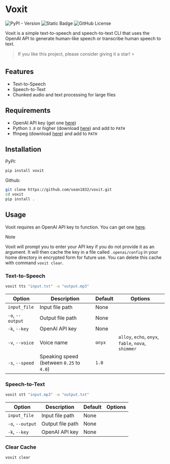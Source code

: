 # Voxit
![PyPI - Version](https://img.shields.io/pypi/v/voxit)
![Static Badge](https://img.shields.io/badge/python-3.8%2B-blue)
![GitHub License](https://img.shields.io/github/license/sean1832/voxit)


Voxit is a simple text-to-speech and speech-to-text CLI that uses the OpenAI API to generate human-like speech or transcribe human speech to text.

> If you like this project, please consider giving it a star! :star:

## Features
- Text-to-Speech
- Speech-to-Text
- Chunked audio and text processing for large files


## Requirements
- OpenAI API key (get one [here](https://platform.openai.com/settings/organization/api-keys))
- Python `3.8` or higher (download [here](https://www.python.org/downloads/)) and add to `PATH`
- ffmpeg (download [here](https://ffmpeg.org/download.html)) and add to `PATH`

## Installation
PyPI:
```bash
pip install voxit
```

Github:
```bash
git clone https://github.com/sean1832/voxit.git
cd voxit
pip install .
```

## Usage
Voxit requires an OpenAI API key to function. You can get one [here](https://platform.openai.com/settings/organization/api-keys).

> [!NOTE]
> Voxit will prompt you to enter your API key if you do not provide it as an argument.
> It will then cache the key in a file called `.openai/config` in your home directory in encrypted form for future use.
> You can delete this cache with command `voxit clear`.

### Text-to-Speech
```bash
voxit tts "input.txt" -o "output.mp3"
```

| Option           | Description                              | Default | Options                                             |
| ---------------- | ---------------------------------------- | ------- | --------------------------------------------------- |
| `input_file`     | Input file path                          | None    |                                                     |
| `-o`, `--output` | Output file path                         | None    |                                                     |
| `-k`, `--key`    | OpenAI API key                           | None    |                                                     |
| `-v`, `--voice`  | Voice name                               | `onyx`  | `alloy`, `echo`, `onyx`, `fable`, `nova`, `shimmer` |
| `-s`, `--speed`  | Speaking speed (between `0.25` to `4.0`) | `1.0`   |                                                     |



### Speech-to-Text
```bash
voxit stt "input.mp3" -o "output.txt"
```

| Option           | Description      | Default | Options |
| ---------------- | ---------------- | ------- | ------- |
| `input_file`     | Input file path  | None    |         |
| `-o`, `--output` | Output file path | None    |         |
| `-k`, `--key`    | OpenAI API key   | None    |         |

### Clear Cache
```bash
voxit clear
```

